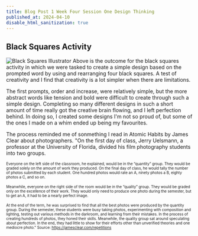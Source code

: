 ```yaml
---
title: Blog Post 1 Week Four Session One Design Thinking
published_at: 2024-04-10
disable_html_sanitization: true
---
```

## Black Squares Activity
![Black Squares Illustrator](/w04s1/henry-blacksquares.png)
Above is the outcome for the black squares activity in which we were tasked to create a simple design based on the prompted word by using and rearranging four black squares. A test of creativity and I find that creativity is a lot simpler when there are limitations.

The first prompts, order and increase, were relatively simple, but the more abstract words like tension and bold were difficult to create through such a simple design. Completing so many different designs in such a short amount of time really got the creative brain flowing, and I left perfection behind. In doing so, I created some designs I'm not so proud of, but some of the ones I made on a whim ended up being my favourites. 

The process reminded me of sonmething I read in Atomic Habits by James Clear about photographers.
"On the first day of class, Jerry Uelsmann, a professor at the University of Florida, divided his film photography students into two groups.

<font size="-5">Everyone on the left side of the classroom, he explained, would be in the “quantity” group. They would be graded solely on the amount of work they produced. On the final day of class, he would tally the number of photos submitted by each student. One hundred photos would rate an A, ninety photos a B, eighty photos a C, and so on.

Meanwhile, everyone on the right side of the room would be in the “quality” group. They would be graded only on the excellence of their work. They would only need to produce one photo during the semester, but to get an A, it had to be a nearly perfect image.

At the end of the term, he was surprised to find that all the best photos were produced by the quantity group. During the semester, these students were busy taking photos, experimenting with composition and lighting, testing out various methods in the darkroom, and learning from their mistakes. In the process of creating hundreds of photos, they honed their skills. Meanwhile, the quality group sat around speculating about perfection. In the end, they had little to show for their efforts other than unverified theories and one mediocre photo." Source: https://jamesclear.com/repetitions </font>